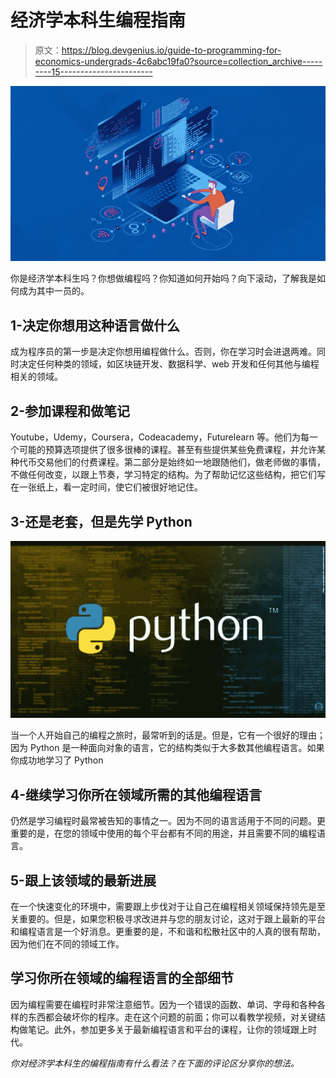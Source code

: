 # 经济学本科生编程指南

> 原文：<https://blog.devgenius.io/guide-to-programming-for-economics-undergrads-4c6abc19fa0?source=collection_archive---------15----------------------->

![](img/30c17e2742929317ea14e16d1c3cfa56.png)

你是经济学本科生吗？你想做编程吗？你知道如何开始吗？向下滚动，了解我是如何成为其中一员的。

## 1-决定你想用这种语言做什么

成为程序员的第一步是决定你想用编程做什么。否则，你在学习时会进退两难。同时决定任何种类的领域，如区块链开发、数据科学、web 开发和任何其他与编程相关的领域。

## 2-参加课程和做笔记

Youtube，Udemy，Coursera，Codeacademy，Futurelearn 等。他们为每一个可能的预算选项提供了很多很棒的课程。甚至有些提供某些免费课程，并允许某种代币交易他们的付费课程。第二部分是始终如一地跟随他们，做老师做的事情，不做任何改变，以跟上节奏，学习特定的结构。为了帮助记忆这些结构，把它们写在一张纸上，看一定时间，使它们被很好地记住。

## 3-还是老套，但是先学 Python

![](img/a5bdd322a0db879e1731c4f8a3ce782a.png)

当一个人开始自己的编程之旅时，最常听到的话是。但是，它有一个很好的理由；因为 Python 是一种面向对象的语言，它的结构类似于大多数其他编程语言。如果你成功地学习了 Python

## 4-继续学习你所在领域所需的其他编程语言

仍然是学习编程时最常被告知的事情之一。因为不同的语言适用于不同的问题。更重要的是，在您的领域中使用的每个平台都有不同的用途，并且需要不同的编程语言。

## 5-跟上该领域的最新进展

在一个快速变化的环境中，需要跟上步伐对于让自己在编程相关领域保持领先是至关重要的。但是，如果您积极寻求改进并与您的朋友讨论，这对于跟上最新的平台和编程语言是一个好消息。更重要的是，不和谐和松散社区中的人真的很有帮助，因为他们在不同的领域工作。

## 学习你所在领域的编程语言的全部细节

因为编程需要在编程时非常注意细节。因为一个错误的函数、单词、字母和各种各样的东西都会破坏你的程序。走在这个问题的前面；你可以看教学视频，对关键结构做笔记。此外，参加更多关于最新编程语言和平台的课程，让你的领域跟上时代。

*你对经济学本科生的编程指南有什么看法？在下面的评论区分享你的想法。*